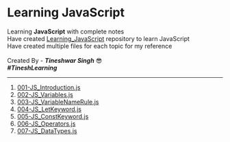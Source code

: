 # Learning JavaScript
Learning **JavaScript** with complete notes
<br/> 
Have created [Learning_JavaScript](https://github.com/tineshwar-singh/Learning_JavaScript) repository to learn JavaScript
<br/> Have created multiple files for each topic for my reference
<br/>
<br/> Created By - ***Tineshwar Singh*** 😎 
<br/> ***#TineshLearning***

---
001. [001-JS_Introduction.js](https://github.com/tineshwar-singh/Learning_JavaScript/blob/master/JavaScript/001-JS_Introduction.js) 
002. [002-JS_Variables.js](https://github.com/tineshwar-singh/Learning_JavaScript/blob/master/JavaScript/002-JS_Variables.js) 
003. [003-JS_VariableNameRule.js](https://github.com/tineshwar-singh/Learning_JavaScript/blob/master/JavaScript/003-JS_VariableNameRule.js) 
004. [004-JS_LetKeyword.js](https://github.com/tineshwar-singh/Learning_JavaScript/blob/master/JavaScript/004-JS_LetKeyword.js) 
005. [005-JS_ConstKeyword.js](https://github.com/tineshwar-singh/Learning_JavaScript/blob/master/JavaScript/005-JS_ConstKeyword.js) 
006. [006-JS_Operators.js](https://github.com/tineshwar-singh/Learning_JavaScript/blob/master/JavaScript/006-JS_Operators.js)  
007. [007-JS_DataTypes.js](https://github.com/tineshwar-singh/Learning_JavaScript/blob/master/JavaScript/007-JS_DataTypes.js)
